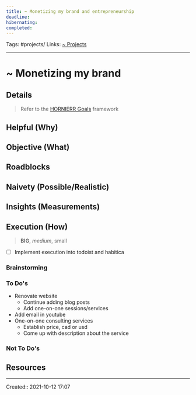 ```yaml
---
title: ~ Monetizing my brand and entrepreneurship
deadline:
hibernating:
completed:
---
```

Tags: #projects/
Links: [~ Projects](out/~-projects.md)
___
# ~ Monetizing my brand
## Details
> Refer to the [HORNIERR Goals](out/hornierr-goals.md) framework

**Helpful (Why)**
- 

**Objective (What)**
- 

**Roadblocks**
- 

**Naivety (Possible/Realistic)**
- 

**Insights (Measurements)**
- 
## Execution (How)
> **BIG**, *medium*, small

- [ ] Implement execution into todoist and habitica
### Brainstorming
### To Do's
- Renovate website
	- Continue adding blog posts
	- Add one-on-one sessions/services
- Add email in youtube
- One-on-one consulting services
	- Establish price, cad or usd
	- Come up with description about the service
### Not To Do's
## Resources

___
Created:: 2021-10-12 17:07
